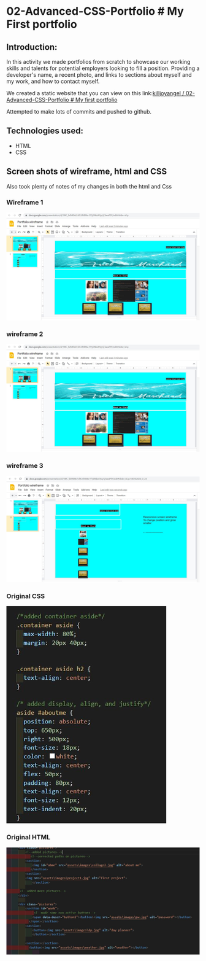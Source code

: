 # 02-Advanced-CSS-Portfolio # My First portfolio
## Introduction:

In this activity we made portfolios from scratch to showcase our working skills and talents for potential employers looking to fill a position. Providing a developer's name, a recent photo, and links to sections about myself and my work, and how to contact myself.

We created a static website that you can view on this link:[killjoyangel
/
02-Advanced-CSS-Portfolio # My first portfolio
](https://github.com/killjoyangel/02-Advanced-CSS-Portfolio/)

Attempted to make lots of commits and pushed to github. 

## Technologies used:
* HTML
* CSS
## Screen shots of wireframe, html and CSS

Also took plenty of notes of my changes in both the html and Css

### Wireframe 1
![wireframe](assets\images\wireframe.JPG)

### wireframe 2
![wireframe](assets\images\wireframe2.JPG)

### wireframe 3
![wireframe](assets\images\responsive.JPG)

### Original CSS
![Changed CSS](assets\images\csssh.JPG)

### Original HTML
![Changed CSS](assets\images\htmlsh.JPG)
